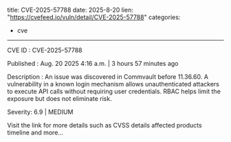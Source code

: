  
title: CVE-2025-57788
date: 2025-8-20
lien: "https://cvefeed.io/vuln/detail/CVE-2025-57788"
categories:
  - cve
---

CVE ID : CVE-2025-57788

Published :  Aug. 20
2025
4:16 a.m. | 3 hours
57 minutes ago

Description : An issue was discovered in Commvault before 11.36.60. A vulnerability in a known login mechanism allows unauthenticated attackers to execute API calls without requiring user credentials. RBAC helps limit the exposure but does not eliminate risk.

Severity: 6.9 | MEDIUM

Visit the link for more details
such as CVSS details
affected products
timeline
and more...
